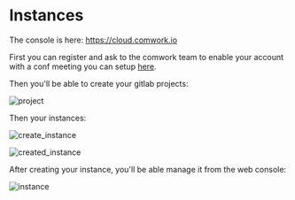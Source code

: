 # Instances

The console is here: https://cloud.comwork.io

First you can register and ask to the comwork team to enable your account with a conf meeting you can setup [here](https://calendly.com/idriss-neumann/intro-comwork-cloud).

Then you'll be able to create your gitlab projects:

![project](../img/project.png)

Then your instances:

![create_instance](../img/create_instance.png)

![created_instance](../img/create_instance.png)

After creating your instance, you'll be able manage it from the web console:

![instance](../img/instance.png)
